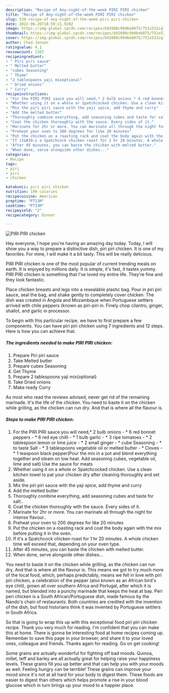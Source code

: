 ```yaml
---
description: "Recipe of Any-night-of-the-week PIRI PIRI chicken"
title: "Recipe of Any-night-of-the-week PIRI PIRI chicken"
slug: 530-recipe-of-any-night-of-the-week-piri-piri-chicken
date: 2022-06-26T18:59:21.928Z
image: https://img-global.cpcdn.com/recipes/b92080c99d6eb075/751x532cq70/piri-piri-chicken-recipe-main-photo.jpg
thumbnail: https://img-global.cpcdn.com/recipes/b92080c99d6eb075/751x532cq70/piri-piri-chicken-recipe-main-photo.jpg
cover: https://img-global.cpcdn.com/recipes/b92080c99d6eb075/751x532cq70/piri-piri-chicken-recipe-main-photo.jpg
author: Chad Jensen
ratingvalue: 4.1
reviewcount: 1367
recipeingredient:
- " Piri piri sauce"
- " Melted butter"
- "cubes Seasoning"
- " Thyme"
- "2 tablespoons yaji mixoptional"
- " Dried onions"
- " Curry"
recipeinstructions:
- "For the PIRI PIRI sauce you will need,* 2 bulb onions * 6 red bonnet peppers * 6 red eye chilli * 1 bulb garlic * 3 ripe tomatoes * 2 tablespoon lemon or lime juice * 2 small ginger * cube Seasoning * to taste Salt * 3 tablespoons vegetable oil or melted butter * Cloves * 1 teaspoon black pepper(Pour the mix in a pot and blend everything together and steam on low heat. Add seasoning cubes, vegetable oil, lime and salt) Use the sauce for meats"
- "Whether using it on a whole or Spatchcocked chicken. Use a clean kitchen towel to pat your chicken dry after cleaning thoroughly and set aside."
- "Mix the piri piri sauce with the yaji spice, add thyme and curry"
- "Add the melted butter"
- "Thoroughly combine everything, add seasoning cubes and taste for salt.."
- "Coat the chicken thoroughly with the sauce. Every sides of it."
- "Marinate for 2hr or more. You can marinate all through the night for intense flavour.."
- "Preheat your oven to 200 degrees for like 20 minutes"
- "Put the chicken on a roasting rack and coat the body again with the mix before putting it in the oven."
- "If it&#39;s a Spatchcock chicken roast for 1 hr 20 minutes. A whole chicken time will exceed that, depending on your oven type."
- "After 45 minutes, you can baste the chicken with melted butter."
- "When done, serve alongside other dishes..."
categories:
- Recipe
tags:
- piri
- piri
- chicken

katakunci: piri piri chicken 
nutrition: 199 calories
recipecuisine: American
preptime: "PT13M"
cooktime: "PT33M"
recipeyield: "2"
recipecategory: Dinner

---
```



![PIRI PIRI chicken](https://img-global.cpcdn.com/recipes/b92080c99d6eb075/751x532cq70/piri-piri-chicken-recipe-main-photo.jpg)

Hey everyone, I hope you're having an amazing day today. Today, I will show you a way to prepare a distinctive dish, piri piri chicken. It is one of my favorites. For mine, I will make it a bit tasty. This will be really delicious.

PIRI PIRI chicken is one of the most popular of current trending meals on earth. It is enjoyed by millions daily. It is simple, it's fast, it tastes yummy. PIRI PIRI chicken is something that I've loved my entire life. They're fine and they look fantastic.

Place chicken breasts and legs into a resealable plastic bag. Pour in piri piri sauce, seal the bag, and shake gently to completely cover chicken. The dish was created in Angola and Mozambique when Portuguese settlers arrived with chile peppers (known as piri-piri in. Finely chop cilantro, ginger, shallot, and garlic in processor.


To begin with this particular recipe, we have to first prepare a few components. You can have piri piri chicken using 7 ingredients and 12 steps. Here is how you can achieve that.

<!--inarticleads1-->

##### The ingredients needed to make PIRI PIRI chicken:

1. Prepare  Piri piri sauce
1. Take  Melted butter
1. Prepare cubes Seasoning
1. Get  Thyme
1. Prepare 2 tablespoons yaji mix(optional)
1. Take  Dried onions
1. Make ready  Curry


As most who read the reviews advised, never get rid of the remaining marinade. It&#39;s the life of the chicken. You need to baste it on the chicken while grilling, as the chicken can run dry. And that is where all the flavour is. 

<!--inarticleads2-->

##### Steps to make PIRI PIRI chicken:

1. For the PIRI PIRI sauce you will need,* 2 bulb onions - * 6 red bonnet peppers - * 6 red eye chilli - * 1 bulb garlic - * 3 ripe tomatoes - * 2 tablespoon lemon or lime juice - * 2 small ginger - * cube Seasoning - * to taste Salt - * 3 tablespoons vegetable oil or melted butter - * Cloves - * 1 teaspoon black pepper(Pour the mix in a pot and blend everything together and steam on low heat. Add seasoning cubes, vegetable oil, lime and salt) Use the sauce for meats
1. Whether using it on a whole or Spatchcocked chicken. Use a clean kitchen towel to pat your chicken dry after cleaning thoroughly and set aside.
1. Mix the piri piri sauce with the yaji spice, add thyme and curry
1. Add the melted butter
1. Thoroughly combine everything, add seasoning cubes and taste for salt..
1. Coat the chicken thoroughly with the sauce. Every sides of it.
1. Marinate for 2hr or more. You can marinate all through the night for intense flavour..
1. Preheat your oven to 200 degrees for like 20 minutes
1. Put the chicken on a roasting rack and coat the body again with the mix before putting it in the oven.
1. If it&#39;s a Spatchcock chicken roast for 1 hr 20 minutes. A whole chicken time will exceed that, depending on your oven type.
1. After 45 minutes, you can baste the chicken with melted butter.
1. When done, serve alongside other dishes...


You need to baste it on the chicken while grilling, as the chicken can run dry. And that is where all the flavour is. This means we got to try much more of the local food, which, perhaps predictably, means we fell in love with piri piri chicken, a celebration of the pepper (also known as an African bird&#39;s eye chili), grown all over southern Africa and Portugal, after which it is named, but blended into a punchy marinade that keeps the heat at bay. Peri peri chicken is a South African/Portuguese dish, made famous by the Nando&#39;s chain of restaurants. Both countries are credited with the invention of the dish, but food historians think it was invented by Portuguese settlers in South Africa. 

So that is going to wrap this up with this exceptional food piri piri chicken recipe. Thank you very much for reading. I'm confident that you can make this at home. There is gonna be interesting food at home recipes coming up. Remember to save this page in your browser, and share it to your loved ones, colleague and friends. Thanks again for reading. Go on get cooking!

Some grains are actually wonderful for fighting off bad moods. Quinoa, millet, teff and barley are all actually great for helping raise your happiness levels. These grains fill you up better and that can help you with your moods as well. Feeling hungry can be terrible! These grains can improve your mood since it's not at all hard for your body to digest them. These foods are easier to digest than others which helps promote a rise in your blood glucose which in turn brings up your mood to a happier place.
